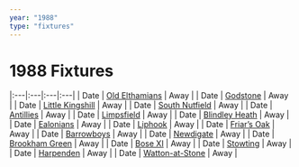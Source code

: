 ```yaml
---
year: "1988"
type: "fixtures"
---
```


# 1988 Fixtures

|:---|:---|:---|:---|
| Date | [Old Elthamians](1988-old-elthamians) | Away |
| Date | [Godstone](1988-godstone) | Away |
| Date | [Little Kingshill](1988-little-kingshill) | Away |
| Date | [South Nutfield](1988-south-nutfield) | Away |
| Date | [Antillies](1988-antillies) | Away |
| Date | [Limpsfield](1988-limpsfield) | Away |
| Date | [Blindley Heath](1988-blindley-heath) | Away |
| Date | [Ealonians](1988-ealonians) | Away |
| Date | [Liphook](1988-liphook) | Away |
| Date | [Friar’s Oak](1988-friars-oak) | Away |
| Date | [Barrowboys](1988-barrowboys) | Away |
| Date | [Newdigate](1988-newdigate) | Away |
| Date | [Brookham Green](1988-brookham-green) | Away |
| Date | [Bose XI](1988-bose-xi) | Away |
| Date | [Stowting](1988-stowting) | Away |
| Date | [Harpenden](1988-harpenden) | Away |
| Date | [Watton-at-Stone](1988-watton-at-stone) | Away |